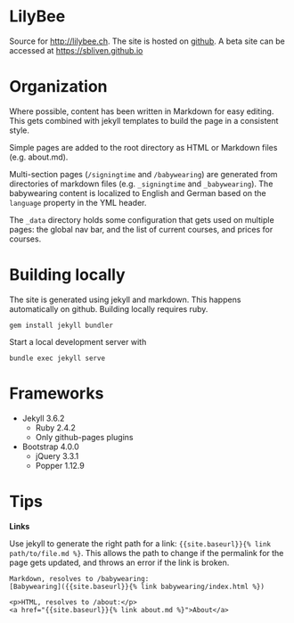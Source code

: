 # LilyBee

Source for http://lilybee.ch. The site is hosted on [github](https://github.com/christinawthane/christinawthane.github.io/). A beta site can be accessed at https://sbliven.github.io


# Organization

Where possible, content has been written in Markdown for easy editing. This gets combined with jekyll templates to build the page in a consistent style.

Simple pages are added to the root directory as HTML or Markdown files (e.g. about.md). 

Multi-section pages (`/signingtime` and `/babywearing`) are generated from directories of markdown files (e.g. `_signingtime` and `_babywearing`). The babywearing content is localized to English and German based on the `language` property in the YML header.

The `_data` directory holds some configuration that gets used on multiple pages: the global nav bar, and the list of current courses, and prices for courses.


# Building locally

The site is generated using jekyll and markdown. This happens automatically on github. Building locally requires ruby.

```
gem install jekyll bundler
```

Start a local development server with

```
bundle exec jekyll serve
```


# Frameworks

- Jekyll 3.6.2
    - Ruby 2.4.2
    - Only github-pages plugins
- Bootstrap 4.0.0
  - jQuery 3.3.1
  - Popper 1.12.9


# Tips

**Links**

Use jekyll to generate the right path for a link: `{{site.baseurl}}{% link path/to/file.md %}`. This allows the path to change if the permalink for the page gets updated, and throws an error if the link is broken.

```
Markdown, resolves to /babywearing:
[Babywearing]({{site.baseurl}}{% link babywearing/index.html %})

<p>HTML, resolves to /about:</p>
<a href="{{site.baseurl}}{% link about.md %}">About</a>
```
